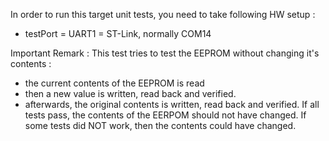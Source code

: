 In order to run this target unit tests, you need to take following HW setup :
* testPort = UART1 = ST-Link, normally COM14

Important Remark : 
This test tries to test the EEPROM without changing it's contents :
* the current contents of the EEPROM is read
* then a new value is written, read back and verified.
* afterwards, the original contents is written, read back and verified.
If all tests pass, the contents of the EERPOM should not have changed. If some tests did NOT work, then the contents could have changed.
